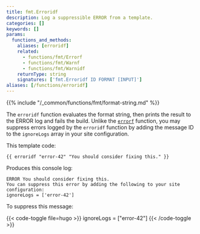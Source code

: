 ```yaml
---
title: fmt.Erroridf
description: Log a suppressible ERROR from a template.
categories: []
keywords: []
params:
  functions_and_methods:
    aliases: [erroridf]
    related:
      - functions/fmt/Errorf
      - functions/fmt/Warnf
      - functions/fmt/Warnidf
    returnType: string
    signatures: ['fmt.Erroridf ID FORMAT [INPUT]']
aliases: [/functions/erroridf]
---
```


{{% include "/_common/functions/fmt/format-string.md" %}}

The `erroridf` function evaluates the format string, then prints the result to the ERROR log and fails the build. Unlike the [`errorf`] function, you may suppress errors logged by the `erroridf` function by adding the message ID to the `ignoreLogs` array in your site configuration.

This template code:

```go-html-template
{{ erroridf "error-42" "You should consider fixing this." }}
```

Produces this console log:

```text
ERROR You should consider fixing this.
You can suppress this error by adding the following to your site configuration:
ignoreLogs = ['error-42']
```

To suppress this message:

{{< code-toggle file=hugo >}}
ignoreLogs = ["error-42"]
{{< /code-toggle >}}

[`errorf`]: /functions/fmt/errorf/
